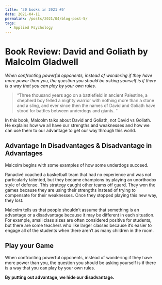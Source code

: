 ```yaml
---
title: '30 books in 2021 #5'
date: 2021-04-11
permalink: /posts/2021/04/blog-post-5/
tags:
  - Applied Psychology
---
```

Book Review: David and Goliath by Malcolm Gladwell
======
*When confronting powerful opponents, instead of wondering if they have more power than you, the question you should be asking yourself is if there is a way that you can play by your own rules.*

> “Three thousand years ago on a battlefield in ancient Palestine, a shepherd boy felled a mighty warrior with nothing more than a stone and a sling, and ever since then the names of David and Goliath have stood for battles between underdogs and giants. ”

In this book, Malcolm talks about David and Goliath, not David vs Goliath. He explains how we all have our strengths and weaknesses and how we can use them to our advantage to get our way through this world. 

Advantage In Disadvantages & Disadvantage in Advantages
------
Malcolm begins with some examples of how some underdogs succeed.

Ranadivé coached a basketball team that had no experience and was not particularly talented, but they became champions by playing an unorthodox style of defense. This strategy caught other teams off guard. They won the games because they are using their strengths instead of trying to compensate for their weaknesses. Once they stopped playing this new way, they lost.

Malcolm tells us that people shouldn’t assume that something is an advantage or a disadvantage because it may be different in each situation. For example, small class sizes are often considered positive for students, but there are some teachers who like larger classes because it’s easier to engage all of the students when there aren’t as many children in the room. 

Play your Game
------
When confronting powerful opponents, instead of wondering if they have more power than you, the question you should be asking yourself is if there is a way that you can play by your own rules.

**By putting out advantage, we hide our disadvantage.**

